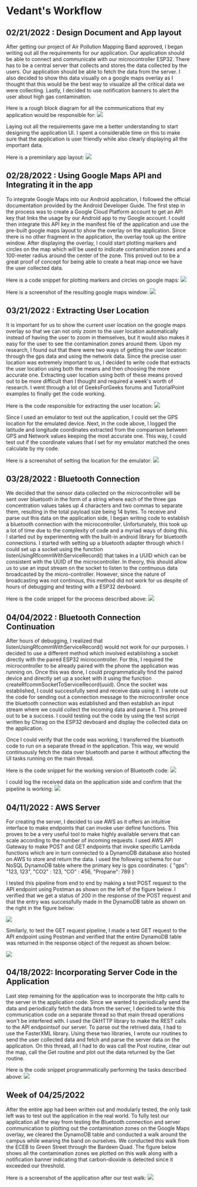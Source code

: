 <h1>Vedant's Workflow</h1>

<h2>02/21/2022 : Design Document and App layout</h2>

After getting our project of Air Pollution Mapping Band approved, I began writing out all the requirements for our application. Our application should be able to connect and communicate with our microcontroller ESP32. There has to be a central server that collects and stores the data collected by the users. Our application should be able to fetch the data from the server. I also decided to show this data visually on a google maps overlay as I thought that this would be the best way to visualize all the critical data we were collecting. Lastly, I decided to use notification banners to alert the user about high gas contamination.

Here is a rough block diagram for all the communications that my application would be responsible for:
<img src="https://github.com/zatch10/ECE445/blob/master/notebook/Vedant/datapath.png"/>

Laying out all the requirements gave me a better understanding to start designing the application UI. I spent a considerable time on this to make sure that the application is user friendly while also clearly displaying all the important data. 

Here is a preminilary app layout:
<img src="https://github.com/zatch10/ECE445/blob/master/notebook/Vedant/app_layout.png"/>

<h2>02/28/2022 : Using Google Maps API and Integrating it in the app</h2>

To integrate Google Maps into our Android application, I followed the official documentation provided by the Android Developer Guide. The first step in the process was to create a Google Cloud Platform account to get an API key that links the usage by our Android app to my Google account.
I could then integrate this API key in the manifest file of the application and use the pre-built google maps layout to show the overlay on the application. Since there is no other fragment in the application, the overlay took up the entire window.
After displaying the overlay, I could start plotting markers and circles on the map which will be used to indicate contamination zones and a 100-meter radius around the center of the zone. This proved out to be a great proof of concept for being able to create a heat map once we have the user collected data.

Here is a code snippet for plotting markers and circles on google maps:
<img src="https://github.com/zatch10/ECE445/blob/master/notebook/Vedant/google_maps_code.png"/>

Here is a screenshot of the resulting google maps window:
<img src="https://github.com/zatch10/ECE445/blob/master/notebook/Vedant/google_maps_overlay.png"/>


<h2>03/21/2022 : Extracting User Location</h2>

It is important for us to show the current user location on the google maps overlay so that we can not only zoom to the user location automatically instead of having the user to zoom in themselves, but it would also makes it easy for the user to see the contamination zones around them. Upon my research, I found out that there were two ways of getting the user location: through the gps data and using the network data. Since the precise user location was extremely important to us, I decided to write code that extracts the user location using both the means and then choosing the more accurate one.
Extracting user location using both of these means proved out to be more difficult than I thought and required a week's worth of research. I went through a lot of GeeksForGeeks forums and TutorialPoint examples to finally get the code working. 

Here is the code responsible for extracting the user location:
<img src="https://github.com/zatch10/ECE445/blob/master/notebook/Vedant/user_location_code.png"/>

Since I used an emulator to test out the application, I could set the GPS location for the emulated device. Next, in the code above, I logged the latitude and longitude coordinates extracted from the comparison between GPS and Network values keeping the most accurate one. This way, I could test out if the coordinate values that I set for my emulator matched the ones calculate by my code. 

Here is a screenshot of setting the location for the emulator:
<img src="https://github.com/zatch10/ECE445/blob/master/notebook/Vedant/emulator_location.png"/>

<h2>03/28/2022 : Bluetooth Connection</h2>

We decided that the sensor data collected on the microcontroller will be sent over bluetooth in the form of a string where each of the three gas concentration values takes up 4 characters and two commas to separate them, resulting in the total payload size being 14 bytes. To receive and parse out this data on the application side, I began writing code to establish a bluetooth connection with the microcontroller. 
Unfortunately, this took up a lot of time due to the complexity of code and a myriad ways of doing this. I started out by experimenting with the built-in android library for bluetooth connections. I started with setting up a bluetooth adapter through which I could set up a socket using the function listenUsingRfcommWithServiceRecord() that takes in a UUID which can be consistent with the UUID of the microcontroller. In theory, this should allow us to use an input stream on the socket to listen to the continuous data broadcasted by the micro-controller. However, since the nature of broadcasting was not continous, this method did not work for us despite of hours of debugging and testing with a ESP32 devboard.

Here is the code snippet for the process described above:
<img src="https://github.com/zatch10/ECE445/blob/master/notebook/Vedant/bluetooth_code_not_working.png"/>

<h2>04/04/2022 : Bluetooth Connection Continuation</h2>

After hours of debugging, I realized that listenUsingRfcommWithServiceRecord() would not work for our purposes. I decided to use a different method which involved establishing a socket directly with the paired ESP32 microcontroller. For this, I required the microcontroller to be already paired with the phone the application was running on. Once this was done, I could programmatically find the paired device and directly set up a socket with it using the function createRfcommSocketToServiceRecord(uuid). Once the socket was established, I could successfully send and receive data using it. I wrote out the code for sending out a connection message to the microcontroller once the bluetooth connection was established and then establish an input stream where we could collect the incoming data and parse it. This proved out to be a success. I could testing out the code by using the test script written by Chirag on the ESP32 devboard and display the collected data on the application. 

Once I could verify that the code was working, I transferred the bluetooth code to run on a separate thread in the application. This way, we would continuously fetch the data over bluetooth and parse it without affecting the UI tasks running on the main thread.

Here is the code snippet for the working version of Bluetooth code:
<img src="https://github.com/zatch10/ECE445/blob/master/notebook/Vedant/bluetooth_code_working_1.png"/>

I could log the received data on the application side and confirm that the pipeline is working:
<img src="https://github.com/zatch10/ECE445/blob/master/notebook/Vedant/bluetooth_log.png"/>

<h2>04/11/2022 : AWS Server</h2>

For creating the server, I decided to use AWS as it offers an intuitive interface to make endpoints that can invoke user define functions. This proves to be a very useful tool to make highly available servers that can scale according to the number of incoming requests. I used AWS API Gateway to make POST and GET endpoints that invoke specific Lambda functions which are in turn connected to a DynamoDB database also hosted on AWS to store and return the data. 
I used the following schema for our NoSQL DynamoDB table where the primary key is gps coordinates:
{
    "gps": "123, 123",
    "CO2" : 123,
    "CO" : 456,
    "Propane": 789
}

I tested this pipeline from end to end by making a test POST request to the API endpoint using Postman as shown on the left of the figure below. I verified that we get a status of 200 in the response of the POST request and that the entry was successfully made in the DynamoDB table as shown on the right in the figure below: 

<img src="https://github.com/zatch10/ECE445/blob/master/notebook/Vedant/post_request.png"/>

Similarly, to test the GET request pipeline, I made a test GET request to the API endpoint using Postman and verified that the entire DynamoDB table was returned in the response object of the request as shown below:

<img src="https://github.com/zatch10/ECE445/blob/master/notebook/Vedant/get_request.png"/>

<h2>04/18/2022: Incorporating Server Code in the Application</h2>

Last step remaining for the application was to incorporate the http calls to the server in the application code. Since we wanted to periodically send the data and periodically fetch the data from the server, I decided to write this communication code on a separate thread so that main thread operations won't be interfered with. I used the OkHTTP library to make the REST calls to the API endpointsof our server. To parse out the retrived data, I had to use the FasterXML library. Using these two libraries, I wrote our routines to send the user collected data and fetch and parse the server data on the application. On this thread, all I had to do was call the Post routine, clear out the map, call the Get routine and plot out the data returned by the Get routine. 

Here is the code snippet programmatically performing the tasks described above:
<img src="https://github.com/zatch10/ECE445/blob/master/notebook/Vedant/server_code.png"/>


<h2>Week of 04/25/2022</h2>

After the entire app had been written out and modularly tested, the only task left was to test out the application in the real world. To fully test our application all the way from testing the Bluetooth connection and server communication to plotting out the contamination zones on the Google Maps overlay, we cleared the DynamoDB table and conducted a walk around the campus while wearing the band on ourselves.
We conducted this walk from the ECEB to Green Street through the Bardeen Quad. The figure below shows all the contamination zones we plotted on this walk along with a notification banner indicating that carbon-dioxide is detected since it exceeded our threshold. 

Here is a screenshot of the application after our test walk:
<img src="https://github.com/zatch10/ECE445/blob/master/notebook/Vedant/app_screenshot.png"/>
